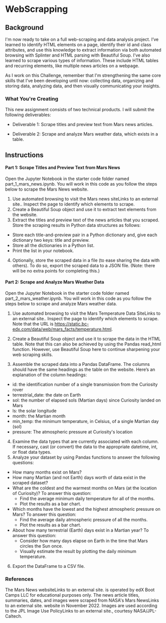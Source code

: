 # WebScrapping

## Background
I'm now ready to take on a full web-scraping and data analysis project. I’ve learned to identify HTML elements on a page, identify their id and class attributes, and use this knowledge to extract information via both automated browsing with Splinter and HTML parsing with Beautiful Soup. I’ve also learned to scrape various types of information. These include HTML tables and recurring elements, like multiple news articles on a webpage.

As I work on this Challenge, remember that I'm strengthening the same core skills that I’ve been developing until now: collecting data, organizing and storing data, analyzing data, and then visually communicating your insights.

### What You're Creating
This new assignment consists of two technical products. I will submit the following deliverables:

- Deliverable 1: Scrape titles and preview text from Mars news articles.

- Deliverable 2: Scrape and analyze Mars weather data, which exists in a table.

## Instructions
#### Part 1: Scrape Titles and Preview Text from Mars News
Open the Jupyter Notebook in the starter code folder named part_1_mars_news.ipynb. You will work in this code as you follow the steps below to scrape the Mars News website.

1. Use automated browsing to visit the Mars news siteLinks to an external site.. Inspect the page to identify which elements to scrape.
2. Create a Beautiful Soup object and use it to extract text elements from the website.
3. Extract the titles and preview text of the news articles that you scraped. Store the scraping results in Python data structures as follows:

- Store each title-and-preview pair in a Python dictionary and, give each dictionary two keys: title and preview. 
- Store all the dictionaries in a Python list.
- Print the list in your notebook.

4. Optionally, store the scraped data in a file (to ease sharing the data with others). To do so, export the scraped data to a JSON file. (Note: there will be no extra points for completing this.)
   
#### Part 2: Scrape and Analyze Mars Weather Data
Open the Jupyter Notebook in the starter code folder named part_2_mars_weather.ipynb. You will work in this code as you follow the steps below to scrape and analyze Mars weather data.

1. Use automated browsing to visit the Mars Temperature Data SiteLinks to an external site.. Inspect the page to identify which elements to scrape. Note that the URL is https://static.bc-edx.com/data/web/mars_facts/temperature.html.
2. Create a Beautiful Soup object and use it to scrape the data in the HTML table. Note that this can also be achieved by using the Pandas read_html function. However, use Beautiful Soup here to continue sharpening your web scraping skills.

3. Assemble the scraped data into a Pandas DataFrame. The columns should have the same headings as the table on the website. Here’s an explanation of the column headings:

- id: the identification number of a single transmission from the Curiosity rover
- terrestrial_date: the date on Earth
- sol: the number of elapsed sols (Martian days) since Curiosity landed on Mars
- ls: the solar longitude
- month: the Martian month
- min_temp: the minimum temperature, in Celsius, of a single Martian day (sol)
- pressure: The atmospheric pressure at Curiosity's location

4. Examine the data types that are currently associated with each column. If necessary, cast (or convert) the data to the appropriate datetime, int, or float data types.
5. Analyze your dataset by using Pandas functions to answer the following questions:

- How many months exist on Mars?
- How many Martian (and not Earth) days worth of data exist in the scraped dataset?
- What are the coldest and the warmest months on Mars (at the location of Curiosity)? To answer this question:
  - Find the average minimum daily temperature for all of the months.
  - Plot the results as a bar chart.
- Which months have the lowest and the highest atmospheric pressure on Mars? To answer this question:
  - Find the average daily atmospheric pressure of all the months.
  - Plot the results as a bar chart.
- About how many terrestrial (Earth) days exist in a Martian year? To answer this question:
  - Consider how many days elapse on Earth in the time that Mars circles the Sun once.
  - Visually estimate the result by plotting the daily minimum temperature.
6. Export the DataFrame to a CSV file.

### References
The Mars News websiteLinks to an external site. is operated by edX Boot Camps LLC for educational purposes only. The news article titles, summaries, dates, and images were scraped from NASA's Mars NewsLinks to an external site. website in November 2022. Images are used according to the JPL Image Use PolicyLinks to an external site., courtesy NASA/JPL-Caltech.